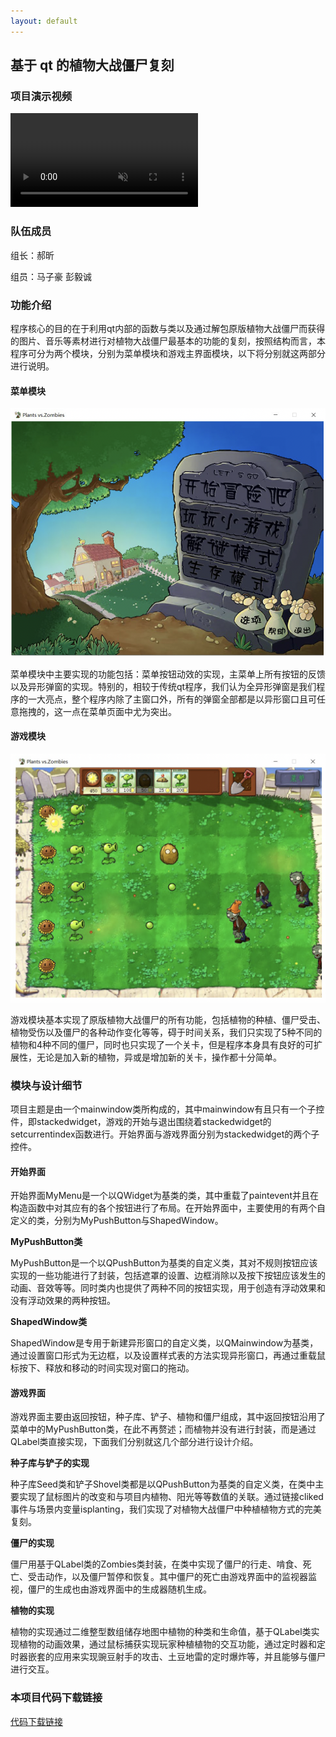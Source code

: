 ```yaml
---
layout: default
---
```




## 基于 qt 的植物大战僵尸复刻

<!-- [项目演示视频链接](http://39.96.165.147/Projects/QT-video/project_0.mp4) -->

### 项目演示视频

<video src="http://39.96.165.147/Projects/QT-video/project_0.mp4" onloadedmetadata="this.muted = true" playsinline autoplay muted loop controls></video>

### 队伍成员

组长：郝昕

组员：马子豪 彭毅诚


### 功能介绍

程序核心的目的在于利用qt内部的函数与类以及通过解包原版植物大战僵尸而获得的图片、音乐等素材进行对植物大战僵尸最基本的功能的复刻，按照结构而言，本程序可分为两个模块，分别为菜单模块和游戏主界面模块，以下将分别就这两部分进行说明。

#### 菜单模块

![](image/project1-1.png)

菜单模块中主要实现的功能包括：菜单按钮动效的实现，主菜单上所有按钮的反馈以及异形弹窗的实现。特别的，相较于传统qt程序，我们认为全异形弹窗是我们程序的一大亮点，整个程序内除了主窗口外，所有的弹窗全部都是以异形窗口且可任意拖拽的，这一点在菜单页面中尤为突出。

#### 游戏模块

![](image/project1-2.png)

游戏模块基本实现了原版植物大战僵尸的所有功能，包括植物的种植、僵尸受击、植物受伤以及僵尸的各种动作变化等等，碍于时间关系，我们只实现了5种不同的植物和4种不同的僵尸，同时也只实现了一个关卡，但是程序本身具有良好的可扩展性，无论是加入新的植物，异或是增加新的关卡，操作都十分简单。

### 模块与设计细节

项目主题是由一个mainwindow类所构成的，其中mainwindow有且只有一个子控件，即stackedwidget，游戏的开始与退出围绕着stackedwidget的setcurrentindex函数进行。开始界面与游戏界面分别为stackedwidget的两个子控件。

#### 开始界面

开始界面MyMenu是一个以QWidget为基类的类，其中重载了paintevent并且在构造函数中对其应有的各个按钮进行了布局。在开始界面中，主要使用的有两个自定义的类，分别为MyPushButton与ShapedWindow。

**MyPushButton类**

MyPushButton是一个以QPushButton为基类的自定义类，其对不规则按钮应该实现的一些功能进行了封装，包括遮罩的设置、边框消除以及按下按钮应该发生的动画、音效等等。同时类内也提供了两种不同的按钮实现，用于创造有浮动效果和没有浮动效果的两种按钮。

**ShapedWindow类**

ShapedWindow是专用于新建异形窗口的自定义类，以QMainwindow为基类，通过设置窗口形式为无边框，以及设置样式表的方法实现异形窗口，再通过重载鼠标按下、释放和移动的时间实现对窗口的拖动。

#### 游戏界面

游戏界面主要由返回按钮，种子库、铲子、植物和僵尸组成，其中返回按钮沿用了菜单中的MyPushButton类，在此不再赘述；而植物并没有进行封装，而是通过QLabel类直接实现，下面我们分别就这几个部分进行设计介绍。


**种子库与铲子的实现**

种子库Seed类和铲子Shovel类都是以QPushButton为基类的自定义类，在类中主要实现了鼠标图片的改变和与项目内植物、阳光等等数值的关联。通过链接cliked事件与场景内变量isplanting，我们实现了对植物大战僵尸中种植植物方式的完美复刻。

**僵尸的实现**

僵尸用基于QLabel类的Zombies类封装，在类中实现了僵尸的行走、啃食、死亡、受击动作，以及僵尸暂停和恢复。其中僵尸的死亡由游戏界面中的监视器监视，僵尸的生成也由游戏界面中的生成器随机生成。

**植物的实现**

植物的实现通过二维整型数组储存地图中植物的种类和生命值，基于QLabel类实现植物的动画效果，通过鼠标捕获实现玩家种植植物的交互功能，通过定时器和定时器嵌套的应用来实现豌豆射手的攻击、土豆地雷的定时爆炸等，并且能够与僵尸进行交互。


### 本项目代码下载链接

[代码下载链接](https://github.com/YuIcy/PlantsVSZombies)